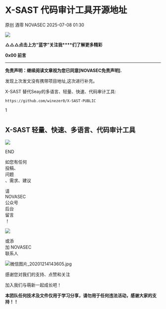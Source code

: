 #  X-SAST 代码审计工具开源地址  
原创 酒零  NOVASEC   2025-07-08 01:30  
  
![](https://mmbiz.qpic.cn/mmbiz_png/toroKEibicmZD0ibJzndB4iaGqAz3XQcz5jpm0eibx8VFSMMic3VoEIib9hQuCIiaYtia01KPrkibztzNgA9ymhdnp73Vt0g/640?wx_fmt=png&from=appmsg "")  
  
  
**△△△点击上方“蓝字”关注我****们了解更多精彩**  
  
  
  
  
  
**0x00 前言**  
  
****  
**免责声明：继续阅读文章视为您已同意[****NOVASEC免责声明****].**  
  
  
发现上次发文没有携带项目地址,这次进行补充。  
  
  
  
X-SAST 替代Seay的多语言、轻量、快速、代码审计工具:   
```
https://github.com/winezer0/X-SAST-PUBLIC
```  
  
  
1  
  
#   
##   
## X-SAST 轻量、快速、多语言、代码审计工具  
  
![](https://mmbiz.qpic.cn/mmbiz_gif/icZfUh6Tsbv0xAFjs5qQlsFCCmymOS3Vq8v6OSKDP0pw3aoCD4OTqojr5NMysBOcoMehddw6JUqYXVuurThNLsQ/640?wx_fmt=gif&wxfrom=5&wx_lazy=1 "")  
  
  
  
END  
  
  
  
如您有任何  
投稿、  
问题  
、需求、建议  
  
请  
NOVASEC  
公众号  
后台  
留言  
！  
  
![](https://mmbiz.qpic.cn/mmbiz_png/toroKEibicmZCP3AeicSCQAYIOvxVDSRUxpiadmBKZ8gtggx02BmG1WwCqoM23l72qV8AiabXSRKjGmk8S1HS1nTjXw/640?wx_fmt=png "")  
  
或添  
加 NOVASEC   
联系人  
  
![](https://mmbiz.qpic.cn/mmbiz_jpg/toroKEibicmZD7m4f7uBkNfCG8BjypNEukN0Ht6Ha0XsryrmS5PAmaVeyzb3JzsH5ibx6DmpHq9e8agwMkccrwNSQ/640?wx_fmt=jpeg "微信图片_20201214143605.jpg")  
  
  
感谢您对我们的支持、点赞和关注  
  
加入我们与萌新一起成长吧！  
  
  
**本团队任何技术及文件仅用于学习分享，请勿用于任何违法活动，感谢大家的支持！！**  
  
  
  
  
  
